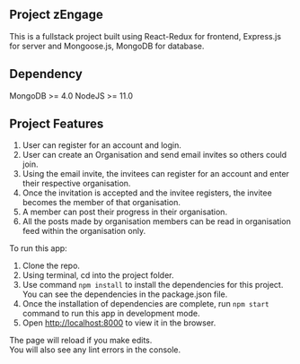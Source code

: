 ## Project zEngage

This is a fullstack project built using React-Redux for frontend, Express.js for server and Mongoose.js, MongoDB for database.

## Dependency
MongoDB >= 4.0
NodeJS >= 11.0

## Project Features

1. User can register for an account and login.
2. User can create an Organisation and send email invites so others could join.
3. Using the email invite, the invitees can register for an account and enter their respective organisation.
4. Once the invitation is accepted and the invitee registers, the invitee becomes the member of that organisation.
5. A member can post their progress in their organisation.
6. All the posts made by organisation members can be read in organisation feed within the organisation only.

To run this app:

1. Clone the repo.
2. Using terminal, cd into the project folder.
3. Use command `npm install` to install the dependencies for this project. You can see the dependencies in the package.json file.
4. Once the installation of dependencies are complete, run `npm start` command to run this app in development mode.
5. Open [http://localhost:8000](http://localhost:8000) to view it in the browser. 

The page will reload if you make edits.<br>
You will also see any lint errors in the console.


